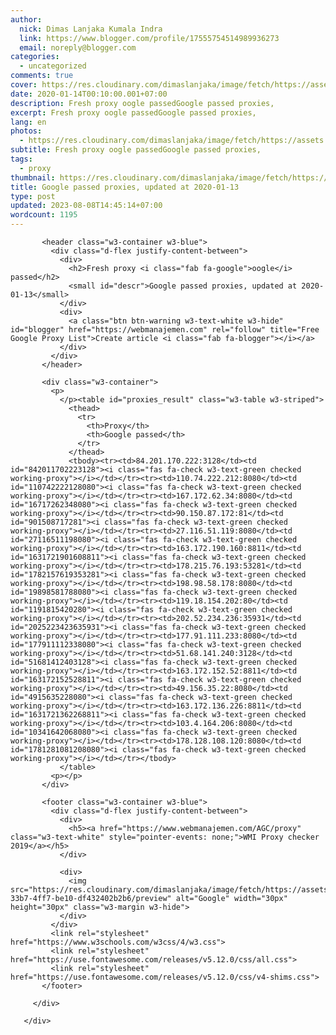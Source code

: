 ```yaml
---
author:
  nick: Dimas Lanjaka Kumala Indra
  link: https://www.blogger.com/profile/17555754514989936273
  email: noreply@blogger.com
categories:
  - uncategorized
comments: true
cover: https://res.cloudinary.com/dimaslanjaka/image/fetch/https://assets.materialup.com/uploads/82eae29e-33b7-4ff7-be10-df432402b2b6/preview
date: 2020-01-14T00:10:00.001+07:00
description: Fresh proxy oogle passedGoogle passed proxies,
excerpt: Fresh proxy oogle passedGoogle passed proxies,
lang: en
photos:
  - https://res.cloudinary.com/dimaslanjaka/image/fetch/https://assets.materialup.com/uploads/82eae29e-33b7-4ff7-be10-df432402b2b6/preview
subtitle: Fresh proxy oogle passedGoogle passed proxies,
tags:
  - proxy
thumbnail: https://res.cloudinary.com/dimaslanjaka/image/fetch/https://assets.materialup.com/uploads/82eae29e-33b7-4ff7-be10-df432402b2b6/preview
title: Google passed proxies, updated at 2020-01-13
type: post
updated: 2023-08-08T14:45:14+07:00
wordcount: 1195
---
```


<div id="proxy_result_wrapper">
         <div class="w3-card-4">

           <header class="w3-container w3-blue">
             <div class="d-flex justify-content-between">
               <div>
                 <h2>Fresh proxy <i class="fab fa-google">oogle</i> passed</h2>
                 <small id="descr">Google passed proxies, updated at 2020-01-13</small>
               </div>
               <div>
                 <a class="btn btn-warning w3-text-white w3-hide" id="blogger" href="https://webmanajemen.com" rel="follow" title="Free Google Proxy List">Create article <i class="fab fa-blogger"></i></a>
               </div>
             </div>
           </header>

           <div class="w3-container">
             <p>
               </p><table id="proxies_result" class="w3-table w3-striped">
                 <thead>
                   <tr>
                     <th>Proxy</th>
                     <th>Google passed</th>
                   </tr>
                 </thead>
                 <tbody><tr><td>84.201.170.222:3128</td><td id="842011702223128"><i class="fas fa-check w3-text-green checked working-proxy"></i></td></tr><tr><td>110.74.222.212:8080</td><td id="110742222128080"><i class="fas fa-check w3-text-green checked working-proxy"></i></td></tr><tr><td>167.172.62.34:8080</td><td id="16717262348080"><i class="fas fa-check w3-text-green checked working-proxy"></i></td></tr><tr><td>90.150.87.172:81</td><td id="901508717281"><i class="fas fa-check w3-text-green checked working-proxy"></i></td></tr><tr><td>27.116.51.119:8080</td><td id="27116511198080"><i class="fas fa-check w3-text-green checked working-proxy"></i></td></tr><tr><td>163.172.190.160:8811</td><td id="1631721901608811"><i class="fas fa-check w3-text-green checked working-proxy"></i></td></tr><tr><td>178.215.76.193:53281</td><td id="1782157619353281"><i class="fas fa-check w3-text-green checked working-proxy"></i></td></tr><tr><td>198.98.58.178:8080</td><td id="19898581788080"><i class="fas fa-check w3-text-green checked working-proxy"></i></td></tr><tr><td>119.18.154.202:80</td><td id="1191815420280"><i class="fas fa-check w3-text-green checked working-proxy"></i></td></tr><tr><td>202.52.234.236:35931</td><td id="2025223423635931"><i class="fas fa-check w3-text-green checked working-proxy"></i></td></tr><tr><td>177.91.111.233:8080</td><td id="177911112338080"><i class="fas fa-check w3-text-green checked working-proxy"></i></td></tr><tr><td>51.68.141.240:3128</td><td id="51681412403128"><i class="fas fa-check w3-text-green checked working-proxy"></i></td></tr><tr><td>163.172.152.52:8811</td><td id="163172152528811"><i class="fas fa-check w3-text-green checked working-proxy"></i></td></tr><tr><td>49.156.35.22:8080</td><td id="4915635228080"><i class="fas fa-check w3-text-green checked working-proxy"></i></td></tr><tr><td>163.172.136.226:8811</td><td id="1631721362268811"><i class="fas fa-check w3-text-green checked working-proxy"></i></td></tr><tr><td>103.4.164.206:8080</td><td id="10341642068080"><i class="fas fa-check w3-text-green checked working-proxy"></i></td></tr><tr><td>178.128.108.120:8080</td><td id="1781281081208080"><i class="fas fa-check w3-text-green checked working-proxy"></i></td></tr></tbody>
               </table>
             <p></p>
           </div>

           <footer class="w3-container w3-blue">
             <div class="d-flex justify-content-between">
               <div>
                 <h5><a href="https://www.webmanajemen.com/AGC/proxy" class="w3-text-white" style="pointer-events: none;">WMI Proxy checker 2019</a></h5>
               </div>

               <div>
                 <img src="https://res.cloudinary.com/dimaslanjaka/image/fetch/https://assets.materialup.com/uploads/82eae29e-33b7-4ff7-be10-df432402b2b6/preview" alt="Google" width="30px" height="30px" class="w3-margin w3-hide">
               </div>
             </div>
             <link rel="stylesheet" href="https://www.w3schools.com/w3css/4/w3.css">
             <link rel="stylesheet" href="https://use.fontawesome.com/releases/v5.12.0/css/all.css">
             <link rel="stylesheet" href="https://use.fontawesome.com/releases/v5.12.0/css/v4-shims.css">
           </footer>

         </div>

       </div>
